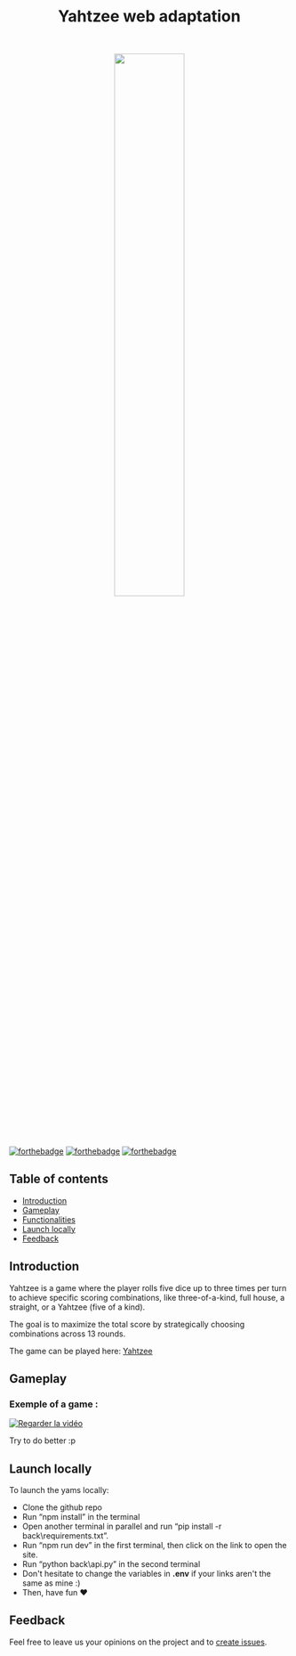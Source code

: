 <h1 align="center"> Yahtzee web adaptation </h1> <br>

<p align="center">
  <img src="public/yahtzee.gif" width="50%">
</p>

[![forthebadge](https://forthebadge.com/images/badges/made-with-react.svg)](https://forthebadge.com)
[![forthebadge](https://forthebadge.com/images/badges/made-with-python.svg)](https://forthebadge.com)
[![forthebadge](http://forthebadge.com/images/badges/built-with-love.svg)](http://forthebadge.com)


## Table of contents

- [Introduction](#introduction)
- [Gameplay](#gameplay)
- [Functionalities](#functionalities)
- [Launch locally](#launch-locally)
- [Feedback](#feedback)


## Introduction

Yahtzee is a game where the player rolls five dice up to three times per turn to achieve specific scoring combinations, like three-of-a-kind, full house, a straight, or a Yahtzee (five of a kind). 

The goal is to maximize the total score by strategically choosing combinations across 13 rounds.

The game can be played here: [Yahtzee](https://yhtz.fr)

## Gameplay

### Exemple of a game :

[![Regarder la vidéo](https://img.youtube.com/vi/xs8yNMO7O1g/maxresdefault.jpg)](https://www.youtube.com/watch?v=xs8yNMO7O1g)

Try to do better :p

## Launch locally

To launch the yams locally:
 - Clone the github repo
 - Run “npm install” in the terminal
 - Open another terminal in parallel and run “pip install -r back\requirements.txt”.
 - Run “npm run dev” in the first terminal, then click on the link to open the site.
 - Run “python back\api.py” in the second terminal
 - Don't hesitate to change the variables in **.env** if your links aren't the same as mine :)
 - Then, have fun ♥


## Feedback

Feel free to leave us your opinions on the project and to [create issues](https://github.com/samyeuh/Yams/issues/new).

